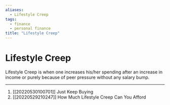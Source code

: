 ```yaml
---
aliases:
  - Lifestyle Creep
tags:
  - finance
  - personal finance
title: "Lifestyle Creep"
---
```


# Lifestyle Creep

Lifestyle Creep is when one increases his/her spending after an increase in income or purely because of peer pressure without any salary bump.

***
1. [[20220530100701]] Just Keep Buying
2. [[20220529210247]] How Much Lifestyle Creep Can You Afford
